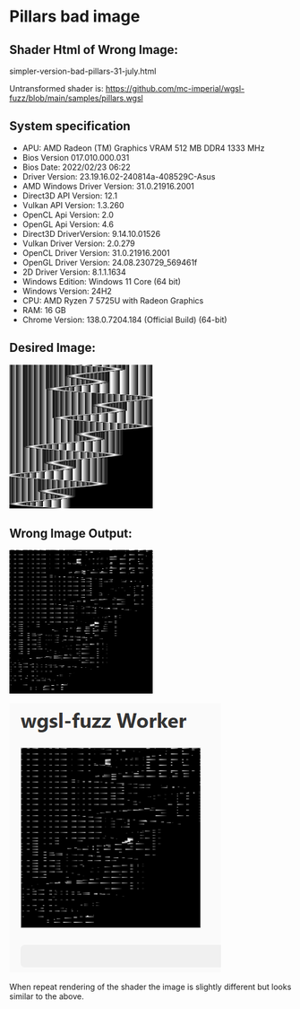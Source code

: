 # Pillars bad image

## Shader Html of Wrong Image:

simpler-version-bad-pillars-31-july.html

Untransformed shader is: https://github.com/mc-imperial/wgsl-fuzz/blob/main/samples/pillars.wgsl

## System specification

- APU: AMD Radeon (TM) Graphics VRAM 512 MB DDR4 1333 MHz
- Bios Version 017.010.000.031
- Bios Date: 2022/02/23 06:22
- Driver Version: 23.19.16.02-240814a-408529C-Asus
- AMD Windows Driver Version: 31.0.21916.2001
- Direct3D API Version: 12.1
- Vulkan API Version: 1.3.260
- OpenCL Api Version: 2.0
- OpenGL Api Version: 4.6
- Direct3D DriverVersion: 9.14.10.01526
- Vulkan Driver Version: 2.0.279
- OpenCL Driver Version: 31.0.21916.2001
- OpenGL Driver Version: 24.08.230729_569461f
- 2D Driver Version: 8.1.1.1634
- Windows Edition: Windows 11 Core (64 bit)
- Windows Version: 24H2
- CPU: AMD Ryzen 7 5725U with Radeon Graphics
- RAM: 16 GB
- Chrome Version: 138.0.7204.184 (Official Build) (64-bit)

## Desired Image:

![Correct output of shader](./pillars.png)

## Wrong Image Output:

![Wrong output of shader](./variant07.0.png)

![Wrong output of reduced shader](./simpler-version-bad-pillars-31-july.png)

When repeat rendering of the shader the image is slightly different but looks similar to the above.
